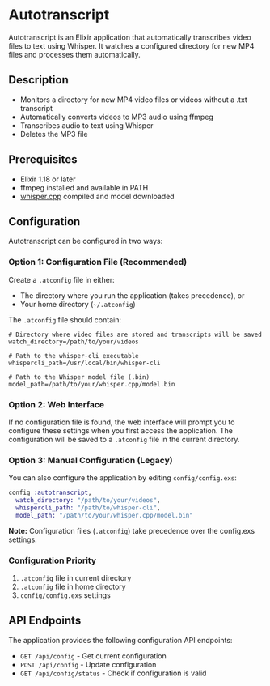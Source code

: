# Autotranscript

Autotranscript is an Elixir application that automatically transcribes video files to text using Whisper. It watches a configured directory for new MP4 files and processes them automatically.

## Description

- Monitors a directory for new MP4 video files or videos without a .txt transcript
- Automatically converts videos to MP3 audio using ffmpeg
- Transcribes audio to text using Whisper
- Deletes the MP3 file

## Prerequisites

- Elixir 1.18 or later
- ffmpeg installed and available in PATH
- [whisper.cpp](https://github.com/ggerganov/whisper.cpp) compiled and model downloaded

## Configuration

Autotranscript can be configured in two ways:

### Option 1: Configuration File (Recommended)

Create a `.atconfig` file in either:
- The directory where you run the application (takes precedence), or
- Your home directory (`~/.atconfig`)

The `.atconfig` file should contain:

```
# Directory where video files are stored and transcripts will be saved
watch_directory=/path/to/your/videos

# Path to the whisper-cli executable  
whispercli_path=/usr/local/bin/whisper-cli

# Path to the Whisper model file (.bin)
model_path=/path/to/your/whisper.cpp/model.bin
```

### Option 2: Web Interface

If no configuration file is found, the web interface will prompt you to configure these settings when you first access the application. The configuration will be saved to a `.atconfig` file in the current directory.

### Option 3: Manual Configuration (Legacy)

You can also configure the application by editing `config/config.exs`:

```elixir
config :autotranscript,
  watch_directory: "/path/to/your/videos",
  whispercli_path: "/path/to/whisper-cli",
  model_path: "/path/to/your/whisper.cpp/model.bin"
```

**Note:** Configuration files (`.atconfig`) take precedence over the config.exs settings.

### Configuration Priority

1. `.atconfig` file in current directory
2. `.atconfig` file in home directory
3. `config/config.exs` settings

## API Endpoints

The application provides the following configuration API endpoints:

- `GET /api/config` - Get current configuration
- `POST /api/config` - Update configuration
- `GET /api/config/status` - Check if configuration is valid